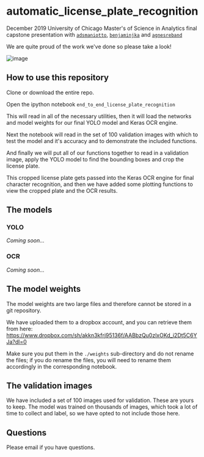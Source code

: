 # automatic_license_plate_recognition

December 2019 University of Chicago Master's of Science in Analytics final capstone presentation with [`adsmaniotto`](https://github.com/adsmaniotto), [`benjaminjka`](https://github.com/benjaminjka) and [`agnesreband`](https://github.com/agnesreband)

We are quite proud of the work we've done so please take a look!

![image](https://files.slack.com/files-pri/T2FPWEM7G-FUPFK0V0Q/img_181210104328772-1.jpg "ALPR Capstone Team")



## How to use this repository
Clone or download the entire repo.

Open the ipython notebook `end_to_end_license_plate_recognition`

This will read in all of the necessary utilities, then it will load the networks and model weights for our final YOLO model and Keras OCR engine.

Next the notebook will read in the set of 100 validation images with which to test the model and it's accuracy and to demonstrate the included functions. 

And finally we will put all of our functions together to read in a validation image, apply the YOLO model to find the bounding boxes and crop the license plate. 

This cropped license plate gets passed into the Keras OCR engine for final character recognition, and then we have added some plotting functions to view the cropped plate and the OCR results.


## The models

### YOLO
_Coming soon..._

### OCR
_Coming soon..._

## The model weights
The model weights are two large files and therefore cannot be stored in a git repository.

We have uploaded them to a dropbox account, and you can retrieve them from here:
https://www.dropbox.com/sh/akkn3kfrj95136f/AABbzQu0zlxOKd_i2Dt5C6YJa?dl=0

Make sure you put them in the `./weights` sub-directory and do not rename the files; if you do rename the files, you will need to rename them accordingly in the corresponding notebook.


## The validation images

We have included a set of 100 images used for validation. These are yours to keep. The model was trained on thousands of images, which took a lot of time to collect and label, so we have opted to not include those here.

## Questions
Please email if you have questions.
